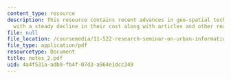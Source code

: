 ```yaml
---
content_type: resource
description: This resource contains recent advances in geo-spatial technologies, together
  with a steady decline in their cost along with articles and other readings.
file: null
file_location: /coursemedia/11-522-research-seminar-on-urban-information-systems-fall-2005/4a4f531aadb0fb4f07d3a964e1dcc349_notes_2.pdf
file_type: application/pdf
resourcetype: Document
title: notes_2.pdf
uid: 4a4f531a-adb0-fb4f-07d3-a964e1dcc349
---
```

